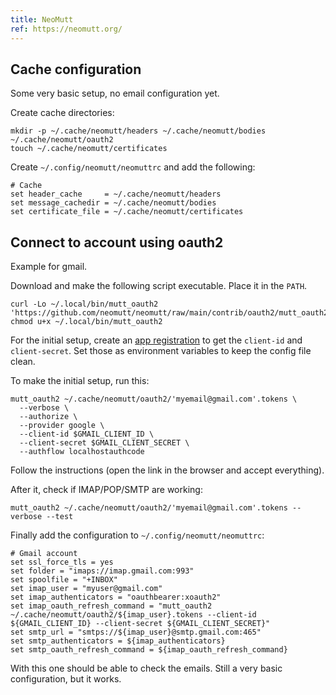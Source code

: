 ```yaml
---
title: NeoMutt
ref: https://neomutt.org/
---
```


## Cache configuration

Some very basic setup, no email configuration yet.

Create cache directories:

```shell
mkdir -p ~/.cache/neomutt/headers ~/.cache/neomutt/bodies ~/.cache/neomutt/oauth2
touch ~/.cache/neomutt/certificates
```

Create `~/.config/neomutt/neomuttrc` and add the following:

```shell
# Cache
set header_cache     = ~/.cache/neomutt/headers
set message_cachedir = ~/.cache/neomutt/bodies
set certificate_file = ~/.cache/neomutt/certificates
```

## Connect to account using oauth2

Example for gmail.

Download and make the following script executable.
Place it in the `PATH`.

```shell
curl -Lo ~/.local/bin/mutt_oauth2 'https://github.com/neomutt/neomutt/raw/main/contrib/oauth2/mutt_oauth2.py'
chmod u+x ~/.local/bin/mutt_oauth2
```

For the initial setup, create an
[app registration](https://github.com/neomutt/neomutt/tree/main/contrib/oauth2#create-an-app-registration)
to get the `client-id` and `client-secret`.
Set those as environment variables to keep the config file clean.

To make the initial setup, run this:

```shell
mutt_oauth2 ~/.cache/neomutt/oauth2/'myemail@gmail.com'.tokens \
  --verbose \
  --authorize \
  --provider google \
  --client-id $GMAIL_CLIENT_ID \
  --client-secret $GMAIL_CLIENT_SECRET \
  --authflow localhostauthcode
```

Follow the instructions (open the link in the browser and accept everything).

After it, check if IMAP/POP/SMTP are working:

```shell
mutt_oauth2 ~/.cache/neomutt/oauth2/'myemail@gmail.com'.tokens --verbose --test
```

Finally add the configuration to `~/.config/neomutt/neomuttrc`:

```shell
# Gmail account
set ssl_force_tls = yes
set folder = "imaps://imap.gmail.com:993"
set spoolfile = "+INBOX"
set imap_user = "myuser@gmail.com"
set imap_authenticators = "oauthbearer:xoauth2"
set imap_oauth_refresh_command = "mutt_oauth2 ~/.cache/neomutt/oauth2/${imap_user}.tokens --client-id ${GMAIL_CLIENT_ID} --client-secret ${GMAIL_CLIENT_SECRET}"
set smtp_url = "smtps://${imap_user}@smtp.gmail.com:465"
set smtp_authenticators = ${imap_authenticators}
set smtp_oauth_refresh_command = ${imap_oauth_refresh_command}
```

With this one should be able to check the emails.
Still a very basic configuration, but it works.

